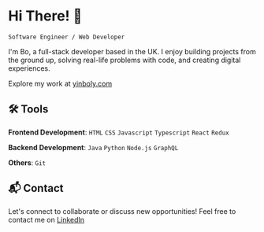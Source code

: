 # Hi There! 👋

`Software Engineer / Web Developer`

I'm Bo, a full-stack developer based in the UK. I enjoy building projects from the ground up, solving real-life problems with code, and creating digital experiences.

Explore my work at [yinboly.com](https://yinboly.com/)

## 🛠️ Tools

**Frontend Development**: `HTML` `CSS` `Javascript` `Typescript` `React` `Redux`

**Backend Development**: `Java` `Python` `Node.js` `GraphQL`

**Others**: `Git`

## 📬 Contact

Let's connect to collaborate or discuss new opportunities! Feel free to contact me on [LinkedIn](https://www.linkedin.com/in/yinboly/)




